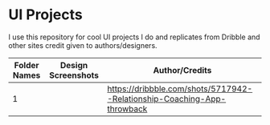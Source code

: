 # UI Projects
I use this repository for cool UI projects I do and replicates from Dribble and other sites credit given to  authors/designers.


| Folder Names| Design Screenshots| Author/Credits| 
|--|--|--|
| 1 |  |https://dribbble.com/shots/5717942--Relationship-Coaching-App-throwback
